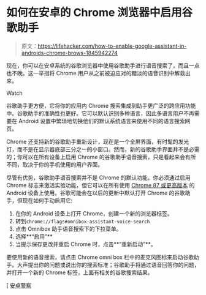 # 如何在安卓的 Chrome 浏览器中启用谷歌助手

> 原文：<https://lifehacker.com/how-to-enable-google-assistant-in-androids-chrome-brows-1845942274>

现在，你可以在安卓系统的谷歌浏览器中使用谷歌助手进行语音搜索了，而且一点也不晚。这一举措将 Chrome 用户从之前被迫应对的黯淡的语音识别中解救出来。

Watch

谷歌助手更方便，它将你的应用内 Chrome 搜索集成到助手更广泛的跨应用功能中。谷歌助手的准确性也更好。它可以默认识别多种语言，因此多语言用户不再需要在 Android 设置中繁琐地切换他们的默认系统语言来使用不同的语言搜索网页。

Chrome 还支持新的谷歌助手重新设计，现在是一个全屏界面，有时髦的发光灯，而不是在显示器底部三分之一的小窗口。然而，新的谷歌助手界面并不是必需的；你可以在所有设备上启用 Chrome 的谷歌助手语音搜索，只是看起来会有所不同，取决于你的手机使用的用户界面。

尽管有优势，谷歌助手语音搜索并不是 Chrome 的默认功能。你必须通过启用 Chrome 标志来激活实验功能，但它可以在所有使用 [Chrome 87 或更高版本](https://play.google.com/store/apps/details?id=com.android.chrome&hl=en&gl=us) 的 Android 设备上使用。谷歌可能会在以后的更新中默认打开 Chrome 的谷歌助手，但现在如何手动启用它:

1.  在你的 Android 设备上打开 Chrome，创建一个新的浏览器标签。
2.  转到`chrome://flags#omnibox-assistant-voice-search`
3.  点击 Omnibox 助手语音搜索下的下拉菜单。
4.  选择**“启用”**
5.  当提示保存更改并重启 Chrome 时，点击**“重新启动”**。

要使用新的语音搜索，请点击 Chrome omni box 栏中的麦克风图标来启动谷歌助手。大声提出你的问题或说出你的搜索标准；谷歌助手将通过语音回答你的问题，并打开一个新的 Chrome 标签，上面有相关的谷歌搜索结果。

[ [安卓警察](https://www.androidpolice.com/2020/12/22/chrome-for-android-will-soon-use-google-assistant-for-voice-input/)